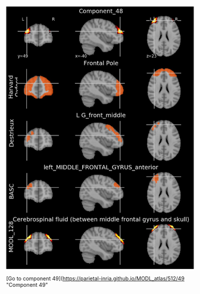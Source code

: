 


![48](preliminary/48.jpg "Component 48")

[Go to component 49](https://parietal-inria.github.io/MODL_atlas/512/49 "Component 49"